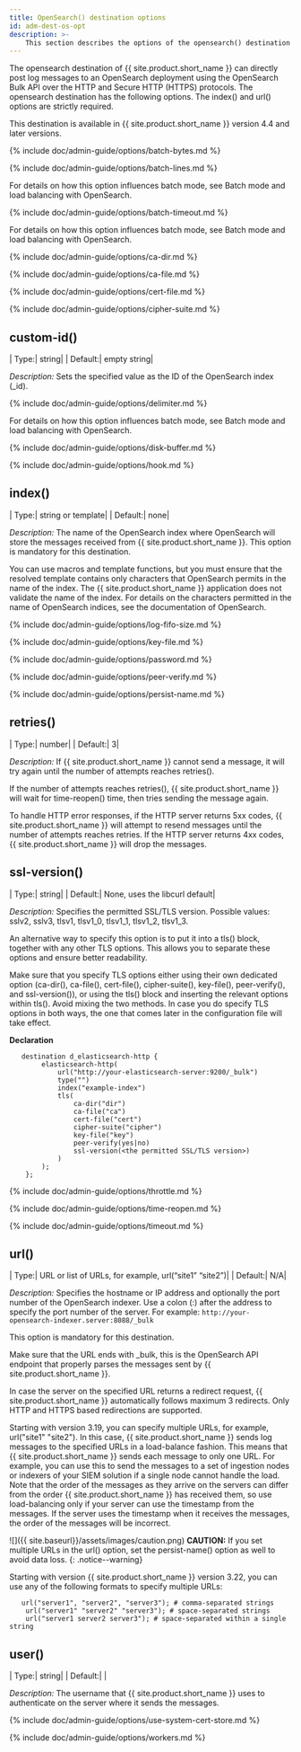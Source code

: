 ```yaml
---
title: OpenSearch() destination options 
id: adm-dest-os-opt
description: >-
	This section describes the options of the opensearch() destination in {{ site.product.short_name }}.
---
```



The opensearch destination of {{ site.product.short_name }} can directly post log messages to an OpenSearch deployment using the OpenSearch Bulk API over the HTTP and Secure HTTP (HTTPS) protocols. The opensearch destination has the following options. The index() and url() options are strictly required.

This destination is available in {{ site.product.short_name }} version 4.4 and later versions.

{% include doc/admin-guide/options/batch-bytes.md %}

{% include doc/admin-guide/options/batch-lines.md %}

For details on how this option influences batch mode, see
Batch mode and load balancing with OpenSearch.

{% include doc/admin-guide/options/batch-timeout.md %}

For details on how this option influences batch mode, see
Batch mode and load balancing with OpenSearch.

{% include doc/admin-guide/options/ca-dir.md %}

{% include doc/admin-guide/options/ca-file.md %}

{% include doc/admin-guide/options/cert-file.md %}

{% include doc/admin-guide/options/cipher-suite.md %}

## custom-id()

|  Type:|      string|
|  Default:|   empty string|

*Description:* Sets the specified value as the ID of the OpenSearch index (_id).

{% include doc/admin-guide/options/delimiter.md %}

For details on how this option influences batch mode, see Batch mode and load balancing with OpenSearch.

{% include doc/admin-guide/options/disk-buffer.md %}

{% include doc/admin-guide/options/hook.md %}

## index()

|  Type:|      string or template|
|  Default:|   none|

*Description:* The name of the OpenSearch index where OpenSearch will store the messages received from {{ site.product.short_name }}. This option is mandatory for this destination.

You can use macros and template functions, but you must ensure that the resolved template contains only characters that OpenSearch permits in the name of the index. The {{ site.product.short_name }} application does not validate the name of the index. For details on the characters permitted in the name of OpenSearch indices, see the documentation of OpenSearch.

{% include doc/admin-guide/options/log-fifo-size.md %}

{% include doc/admin-guide/options/key-file.md %}

{% include doc/admin-guide/options/password.md %}

{% include doc/admin-guide/options/peer-verify.md %}

{% include doc/admin-guide/options/persist-name.md %}

## retries()

|  Type:|      number|
|  Default:|   3|

*Description:* If {{ site.product.short_name }} cannot send a message, it will try again until the number of attempts reaches retries().

If the number of attempts reaches retries(), {{ site.product.short_name }} will wait for time-reopen() time, then tries sending the message again.

To handle HTTP error responses, if the HTTP server returns 5xx codes, {{ site.product.short_name }} will attempt to resend messages until the number of attempts reaches retries. If the HTTP server returns 4xx codes, {{ site.product.short_name }} will drop the messages.

## ssl-version()

|  Type:|      string|
|  Default:|   None, uses the libcurl default|

*Description:* Specifies the permitted SSL/TLS version. Possible values: sslv2, sslv3, tlsv1, tlsv1_0, tlsv1_1, tlsv1_2, tlsv1_3.

An alternative way to specify this option is to put it into a tls() block, together with any other TLS options. This allows you to separate these options and ensure better readability.

Make sure that you specify TLS options either using their own dedicated option (ca-dir(), ca-file(), cert-file(), cipher-suite(), key-file(), peer-verify(), and ssl-version()), or using the tls() block and inserting the relevant options within tls(). Avoid mixing the two methods. In case you do specify TLS options in both ways, the one that comes later in the configuration file will take effect.

**Declaration**

```config
   destination d_elasticsearch-http {
        elasticsearch-http(
            url("http://your-elasticsearch-server:9200/_bulk")
            type("")
            index("example-index")
            tls(
                ca-dir("dir")
                ca-file("ca")
                cert-file("cert")
                cipher-suite("cipher")
                key-file("key")
                peer-verify(yes|no)
                ssl-version(<the permitted SSL/TLS version>)
            )
        );
    };
```

{% include doc/admin-guide/options/throttle.md %}

{% include doc/admin-guide/options/time-reopen.md %}

{% include doc/admin-guide/options/timeout.md %}

## url()

|  Type:|      URL or list of URLs, for example, url(“site1” “site2”)|
|  Default:|   N/A|

*Description:* Specifies the hostname or IP address and optionally the port number of the OpenSearch indexer. Use a colon (:) after the address to specify the port number of the server. For example: `http://your-opensearch-indexer.server:8088/_bulk`

This option is mandatory for this destination.

Make sure that the URL ends with _bulk, this is the OpenSearch API endpoint that properly parses the messages sent by {{ site.product.short_name }}.

In case the server on the specified URL returns a redirect request, {{ site.product.short_name }} automatically follows maximum 3 redirects. Only HTTP and HTTPS based redirections are supported.

Starting with version 3.19, you can specify multiple URLs, for example, url("site1" "site2"). In this case, {{ site.product.short_name }} sends log messages to the specified URLs in a load-balance fashion. This means that {{ site.product.short_name }} sends each message to only one URL. For example, you can use this to send the messages to a set of ingestion nodes or indexers of your SIEM solution if a single node cannot handle the load. Note that the order of the messages as they arrive on the servers can differ from the order {{ site.product.short_name }} has received them, so use load-balancing only if your server can use the timestamp from the messages. If the server uses the timestamp when it receives the messages, the order of the messages will be incorrect.

![]({{ site.baseurl}}/assets/images/caution.png)
**CAUTION:** If you set multiple URLs in the url() option, set the persist-name()
option as well to avoid data loss.
{: .notice--warning}

Starting with version {{ site.product.short_name }} version 3.22, you can use any of the following
formats to specify multiple URLs:

```config
   url("server1", "server2", "server3"); # comma-separated strings
    url("server1" "server2" "server3"); # space-separated strings
    url("server1 server2 server3"); # space-separated within a single string

```

## user()

|  Type:|      string|
|  Default:|   |

*Description:* The username that {{ site.product.short_name }} uses to authenticate on the server where it sends the messages.

{% include doc/admin-guide/options/use-system-cert-store.md %}

{% include doc/admin-guide/options/workers.md %}
